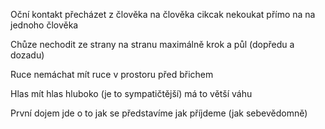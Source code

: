 
Oční kontakt
přecházet z člověka na člověka 
cikcak 
nekoukat přímo na na jednoho člověka 

Chůze 
nechodit ze strany na stranu 
maximálně krok a půl (dopředu a dozadu)

Ruce 
nemáchat 
mít ruce v prostoru před břichem

Hlas 
mít hlas hluboko (je to sympatičtější)
má to větší váhu 

První dojem 
jde o to jak se představíme 
jak příjdeme (jak sebevědomně)